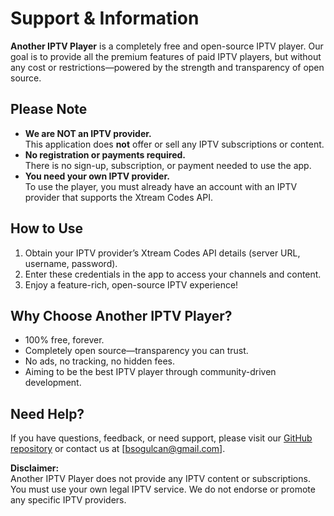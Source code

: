 # Support & Information

**Another IPTV Player** is a completely free and open-source IPTV player. Our goal is to provide all the premium features of paid IPTV players, but without any cost or restrictions—powered by the strength and transparency of open source.

## Please Note

- **We are NOT an IPTV provider.**  
  This application does **not** offer or sell any IPTV subscriptions or content.
- **No registration or payments required.**  
  There is no sign-up, subscription, or payment needed to use the app.
- **You need your own IPTV provider.**  
  To use the player, you must already have an account with an IPTV provider that supports the Xtream Codes API.

## How to Use

1. Obtain your IPTV provider’s Xtream Codes API details (server URL, username, password).
2. Enter these credentials in the app to access your channels and content.
3. Enjoy a feature-rich, open-source IPTV experience!

## Why Choose Another IPTV Player?

- 100% free, forever.
- Completely open source—transparency you can trust.
- No ads, no tracking, no hidden fees.
- Aiming to be the best IPTV player through community-driven development.

## Need Help?

If you have questions, feedback, or need support, please visit our [GitHub repository](https://github.com/bsogulcan/another-iptv-player) or contact us at [bsogulcan@gmail.com].

**Disclaimer:**  
Another IPTV Player does not provide any IPTV content or subscriptions. You must use your own legal IPTV service. We do not endorse or promote any specific IPTV providers.